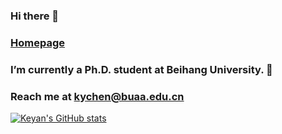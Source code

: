### Hi there 👋
### [Homepage](kyanchen.github.io)
### I’m currently a Ph.D. student at Beihang University. 🔭
### Reach me at kychen@buaa.edu.cn

<!--
**KyanChen/KyanChen** is a ✨ _special_ ✨ repository because its `README.md` (this file) appears on your GitHub profile.

Here are some ideas to get you started:

- 🔭 I’m currently working on ...
- 🌱 I’m currently learning ...
- 👯 I’m looking to collaborate on ...
- 🤔 I’m looking for help with ...
- 💬 Ask me about ...
- 📫 How to reach me: ...
- 😄 Pronouns: ...
- ⚡ Fun fact: ...
-->

[![Keyan's GitHub stats](https://github-readme-stats.vercel.app/api?username=KyanChen)](https://github.com/anuraghazra/github-readme-stats)

